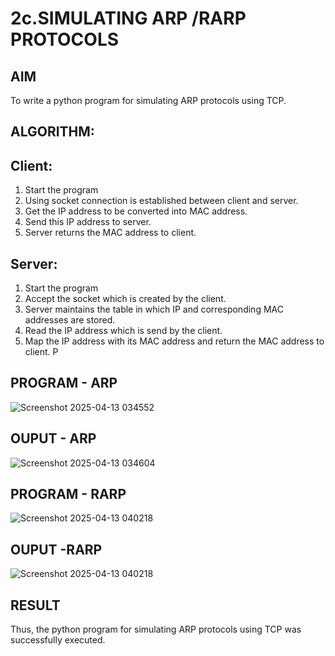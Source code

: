 # 2c.SIMULATING ARP /RARP PROTOCOLS
## AIM
To write a python program for simulating ARP protocols using TCP.
## ALGORITHM:
## Client:
1. Start the program
2. Using socket connection is established between client and server.
3. Get the IP address to be converted into MAC address.
4. Send this IP address to server.
5. Server returns the MAC address to client.
## Server:
1. Start the program
2. Accept the socket which is created by the client.
3. Server maintains the table in which IP and corresponding MAC addresses are
stored.
4. Read the IP address which is send by the client.
5. Map the IP address with its MAC address and return the MAC address to client.
P
## PROGRAM - ARP
![Screenshot 2025-04-13 034552](https://github.com/user-attachments/assets/e43e9135-6d66-43c4-a3ba-12b8efa540dd)

## OUPUT - ARP
![Screenshot 2025-04-13 034604](https://github.com/user-attachments/assets/ea931fa4-a81b-497c-a9e9-23dbca354f73)

## PROGRAM - RARP
![Screenshot 2025-04-13 040218](https://github.com/user-attachments/assets/bca57a37-aa0b-4bd6-a2b6-e4f99725b5fc)

## OUPUT -RARP
![Screenshot 2025-04-13 040218](https://github.com/user-attachments/assets/378bd7c8-f9df-4fa3-b11f-a9579ed16479)

## RESULT
Thus, the python program for simulating ARP protocols using TCP was successfully 
executed.

